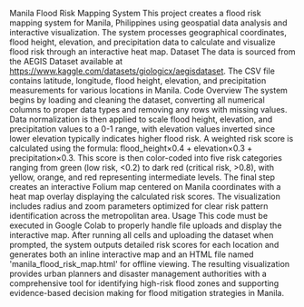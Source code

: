 Manila Flood Risk Mapping System
This project creates a flood risk mapping system for Manila, Philippines using geospatial data analysis and interactive visualization. The system processes geographical coordinates, flood height, elevation, and precipitation data to calculate and visualize flood risk through an interactive heat map.
Dataset
The data is sourced from the AEGIS Dataset available at https://www.kaggle.com/datasets/giologicx/aegisdataset. The CSV file contains latitude, longitude, flood height, elevation, and precipitation measurements for various locations in Manila.
Code Overview
The system begins by loading and cleaning the dataset, converting all numerical columns to proper data types and removing any rows with missing values. Data normalization is then applied to scale flood height, elevation, and precipitation values to a 0-1 range, with elevation values inverted since lower elevation typically indicates higher flood risk.
A weighted risk score is calculated using the formula: flood_height×0.4 + elevation×0.3 + precipitation×0.3. This score is then color-coded into five risk categories ranging from green (low risk, <0.2) to dark red (critical risk, >0.8), with yellow, orange, and red representing intermediate levels.
The final step creates an interactive Folium map centered on Manila coordinates with a heat map overlay displaying the calculated risk scores. The visualization includes radius and zoom parameters optimized for clear risk pattern identification across the metropolitan area.
Usage
This code must be executed in Google Colab to properly handle file uploads and display the interactive map. After running all cells and uploading the dataset when prompted, the system outputs detailed risk scores for each location and generates both an inline interactive map and an HTML file named 'manila_flood_risk_map.html' for offline viewing.
The resulting visualization provides urban planners and disaster management authorities with a comprehensive tool for identifying high-risk flood zones and supporting evidence-based decision making for flood mitigation strategies in Manila.
